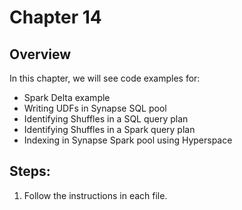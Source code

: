 # Chapter 14

## Overview
In this chapter, we will see code examples for: 

* Spark Delta example
* Writing UDFs in Synapse SQL pool
* Identifying Shuffles in a SQL query plan
* Identifying Shuffles in a Spark query plan
* Indexing in Synapse Spark pool using Hyperspace


## Steps:
1. Follow the instructions in each file.